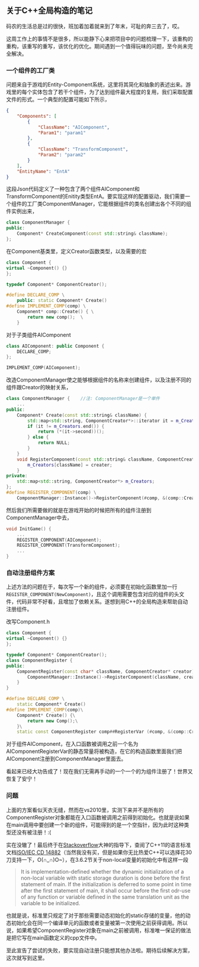 ## 关于C++全局构造的笔记

码农的生活总是过的很快，班加着加着就来到了年末，可耻的奔三去了，哎。

这周工作上的事情不是很多，所以能静下心来把项目中的问题梳理一下，该重构的重构，该重写的重写，该优化的优化。期间遇到一个值得玩味的问题，至今尚未完全解决。

### 一个组件的工厂类

问题来自于游戏的Entity-Component系统，这里将其简化和抽象的表述出来。游戏里的每个实体包含了若干个组件，为了达到组件最大程度的复用，我们采取配置文件的形式。一个典型的配置可能如下所示，

```Json
{
    "Components": [
        {
            "ClassName": "AIComponent",
            "Param1": "param1"
        },
        {
            "ClassName": "TransformComponent",
            "Param2": "param2"
        }
    ],
    "EntityName": "EntA"
}
```

这段Json代码定义了一种包含了两个组件AIComponent和TransformComponent的Enitity类型EntA。要实现这样的配置驱动，我们需要一个组件的工厂类ComponentManager，它能根据组件的类名创建出各个不同的组件实例出来，

```Cpp
class ComponentManager {
public:
	Component* CreateComponent(const std::string& className);
};
```

在Component基类里，定义Creator函数类型，以及需要的宏

```Cpp
class Component {
virtual ~Component() {}
};

typedef Component* ComponentCreator();

#define DECLARE_COMP \
	public: static Component* Create()
#define IMPLEMENT_COMP(comp) \
	Component* comp::Create() { \
    	return new comp();	\
    }
```

对于子类组件AIComponent

```Cpp
class AIComponent: public Component {
	DECLARE_COMP;
};
```
```Cpp
IMPLEMENT_COMP(AIComponent);
```

改造ComponentManager使之能够根据组件的名称来创建组件，以及注册不同的组件跟Creator的映射关系，

```Cpp
class ComponentManager {	//注: ComponentManager是一个单件
	...
public:
	Component* Create(const std::string& className) {
    	std::map<std::string, ComponentCreator*>::iterator it = m_Creators.find(className);
        if (it != m_Creators.end()) {
        	return (*(it->second))();
        } else {
        	return NULL;
        }
    }
    void RegisterComponent(const std::string& className, ComponentCreator* creater) {
    	m_Creators[className] = creater;
    }
private:
	std::map<std::string, ComponentCreator*> m_Creators;
};
#define REGISTER_COMPONENT(comp) \
	ComponentManager::Instance()->RegisterComponent(#comp, &(comp::Create))
```

然后我们所需要做的就是在游戏开始的时候把所有的组件注册到ComponentManager中去，

```Cpp
void InitGame() {
	...
	REGISTER_COMPONENT(AIComponent);
	REGISTER_COMPONENT(TransformComponent);
	...
}
```

### 自动注册组件方案

上述方法的问题在于，每次写一个新的组件，必须要在初始化函数里加一行`REGISTER_COMPONENT(NewComponent)`，且这个调用需要包含对应的组件的头文件，代码非常不好看，且增加了依赖关系。遂想到用C\+\+的全局构造来帮助自动注册组件。

改写Component.h

```Cpp
class Component {
virtual ~Component() {}
};

typedef Component* ComponentCreator();
class ComponentRegister {
public:
	ComponentRegister(const char* className, ComponentCreator* creator) {
    	ComponentManager::Instance()->RegisterComponent(className, creator);
    }
}

#define DECLARE_COMP \
	static Component* Create()
#define IMPLEMENT_COMP(comp)\
	Component* Create() {\
    	return new Comp();\
    }\
	static const ComponentRegister comp##RegisterVar (#comp, &(comp::Create));
```

对于组件AIComponent，在入口函数被调用之前一个名为AIComponentRegisterVar的静态常量将被构造，在它的构造函数里面我们把AIComponent注册到ComponentManager里面去。

看起来已经大功告成了！现在我们无需再手动的一个一个的为组件注册了！世界又恢复了安宁！

### 问题

上面的方案看似天衣无缝，然而在vs2010里，实测下来并不是所有的ComponentRegister对象都能在入口函数被调用之前得到初始化。也就是说如果在main调用中要创建一个新的组件，可能得到的是一个空指针，因为此时这种类型还没有被注册！:(

实在没辙了！最后终于在[Stackoverflow](http://www.stackoverflow.com)大神的指导下，查阅了C\+\+11的语言标准文档[ISO/IEC CD 14882](http://webstore.ansi.org/RecordDetail.aspx?sku=INCITS%2FISO%2FIEC+14882-2012)（当然我没有买，但是如果你无比热爱C\+\+可以选择花30刀支持一下，O(∩_∩)O~），在3.6.2节关于non-local变量的初始化中有这样一段

> It is implementation-defined whether the dynamic initialization of a non-local variable with static storage duration is done before the first statement of main. If the initialization is deferred to some point in time after the first statement of main, it shall occur before the first odr-use of any function or variable defined in the same translation unit as the variable to be initialized.

也就是说，标准里只规定了对于那些需要动态初始化的static存储的变量，他的动态初始化会在同一个编译单元的函数或者变量被第一次使用之前获得调用。所以说，如果希望ComponentRegister对象在main之前被调用，标准唯一保证的做法是把它写在main函数定义的cpp文件中。

至此宣告了尝试的失败，要实现自动注册只能想其他办法啦。期待后续解决方案，这次就写到这里。



